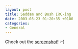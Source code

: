 ```yaml
---
layout: post
title: Saddam and Bush IRC-ing
date: 2003-03-23 01:20:35 +0100
categories:
- General
---
```

<p>Check out the <a href="http://www.rusiczki.net/blog/blogpics/gulfwar2IRC.html" onclick="window.open('http://www.rusiczki.net/blog/blogpics/gulfwar2IRC.html','popup','width=800,height=600,scrollbars=no,resizable=no,toolbar=no,directories=no,location=no,menubar=no,status=no,left=0,top=0'); return false">screenshot</a>! :-)</p>
